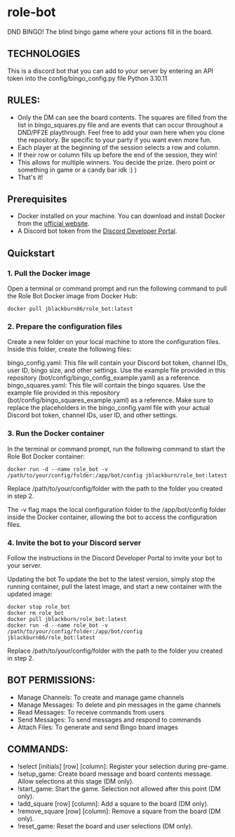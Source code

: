 # role-bot
DND BINGO! The blind bingo game where your actions fill in the board.

## TECHNOLOGIES
This is a discord bot that you can add to your server by entering an API token into the config/bingo_config.py file
Python 3.10.11

## RULES:
- Only the DM can see the board contents. The squares are filled from the list in bingo_squares.py file and are events that can occur throughout a DND/PF2E playthrough. Feel free to add your own here when you clone the repository. Be specific to your party if you want even more fun.
- Each player at the beginning of the session selects a row and column.
- If their row or column fills up before the end of the session, they win!
- This allows for multiple winners. You decide the prize. (hero point or something in game or a candy bar idk :) )
- That's it!

## Prerequisites
- Docker installed on your machine. You can download and install Docker from the [official website](https://www.docker.com/products/docker-desktop/).
- A Discord bot token from the [Discord Developer Portal](https://discord.com/developers/applications).

## Quickstart
### 1. Pull the Docker image
Open a terminal or command prompt and run the following command to pull the Role Bot Docker image from Docker Hub:

```
docker pull jblackburn86/role_bot:latest
```

### 2. Prepare the configuration files
Create a new folder on your local machine to store the configuration files. Inside this folder, create the following files:

bingo_config.yaml: This file will contain your Discord bot token, channel IDs, user ID, bingo size, and other settings. Use the example file provided in this repository (bot/config/bingo_config_example.yaml) as a reference.
bingo_squares.yaml: This file will contain the bingo squares. Use the example file provided in this repository (bot/config/bingo_squares_example.yaml) as a reference.
Make sure to replace the placeholders in the bingo_config.yaml file with your actual Discord bot token, channel IDs, user ID, and other settings.

### 3. Run the Docker container
In the terminal or command prompt, run the following command to start the Role Bot Docker container:

```
docker run -d --name role_bot -v /path/to/your/config/folder:/app/bot/config jblackburn/role_bot:latest
```
Replace /path/to/your/config/folder with the path to the folder you created in step 2.

The -v flag maps the local configuration folder to the /app/bot/config folder inside the Docker container, allowing the bot to access the configuration files.

### 4. Invite the bot to your Discord server
Follow the instructions in the Discord Developer Portal to invite your bot to your server.

Updating the bot
To update the bot to the latest version, simply stop the running container, pull the latest image, and start a new container with the updated image:

```
docker stop role_bot
docker rm role_bot
docker pull jblackburn/role_bot:latest
docker run -d --name role_bot -v /path/to/your/config/folder:/app/bot/config jblackburn86/role_bot:latest
```
Replace /path/to/your/config/folder with the path to the folder you created in step 2.

## BOT PERMISSIONS:
  - Manage Channels: To create and manage game channels
  - Manage Messages: To delete and pin messages in the game channels
  - Read Messages: To receive commands from users
  - Send Messages: To send messages and respond to commands
  - Attach Files: To generate and send Bingo board images
  
## COMMANDS:
- !select [initials] [row] [column]: Register your selection during pre-game.
- !setup_game: Create board message and board contents message. Allow selections at this stage (DM only).
- !start_game: Start the game. Selection not allowed after this point (DM only).
- !add_square [row] [column]: Add a square to the board (DM only).
- !remove_square [row] [column]: Remove a square from the board (DM only).
- !reset_game: Reset the board and user selections (DM only).
